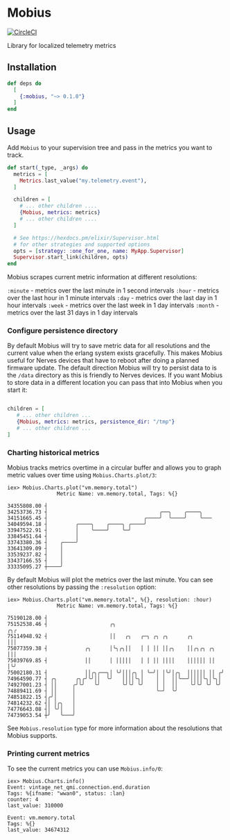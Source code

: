 # Mobius

[![CircleCI](https://circleci.com/gh/mattludwigs/mobius/tree/main.svg?style=svg)](https://circleci.com/gh/mattludwigs/mobius/tree/main)

Library for localized telemetry metrics

## Installation

```elixir
def deps do
  [
    {:mobius, "~> 0.1.0"}
  ]
end
```

## Usage

Add `Mobius` to your supervision tree and pass in the metrics you want to track.

```elixir
def start(_type, _args) do
  metrics = [
    Metrics.last_value("my.telemetry.event"),
  ]

  children = [
    # ... other children ....
    {Mobius, metrics: metrics}
    # ... other children ....
  ]

  # See https://hexdocs.pm/elixir/Supervisor.html
  # for other strategies and supported options
  opts = [strategy: :one_for_one, name: MyApp.Supervisor]
  Supervisor.start_link(children, opts)
end
```

Mobius scrapes current metric information at different resolutions:

`:minute` - metrics over the last minute in 1 second intervals
`:hour` - metrics over the last hour in 1 minute intervals 
`:day` - metrics over the last day in 1 hour intervals
`:week` - metrics over the last week in 1 day intervals
`:month` - metrics over the last 31 days in 1 day intervals

### Configure persistence directory

By default Mobius will try to save metric data for all resolutions and the
current value when the erlang system exists gracefully. This makes Mobius useful
for Nerves devices that have to reboot after doing a planned firmware update.
The default direction Mobius will try to persist data to is the `/data`
directory as this is friendly to Nerves devices. If you want Mobius to store
data in a different location you can pass that into Mobius when you start it:

```elixir

children = [
   # ... other children ...
   {Mobius, metrics: metrics, persistence_dir: "/tmp"}
   # ... other children ...
]
```

### Charting historical metrics

Mobius tracks metrics overtime in a circular buffer and allows you to graph
metric values over time using `Mobius.Charts.plot/3`:

```
iex> Mobius.Charts.plot("vm.memory.total")
                Metric Name: vm.memory.total, Tags: %{}

34355808.00 ┤
34253736.73 ┤                                    ╭──╮    ╭────╮
34151665.45 ┤                               ╭────╯  ╰────╯    ╰───
34049594.18 ┤         ╭────╮    ╭────╮ ╭────╯
33947522.91 ┤         │    ╰────╯    ╰─╯
33845451.64 ┤         │
33743380.36 ┤    ╭────╯
33641309.09 ┤    │
33539237.82 ┤    │
33437166.55 ┤    │
33335095.27 ┼────╯
```

By default Mobius will plot the metrics over the last minute. You can see other
resolutions by passing the `:resolution` option:

```
iex> Mobius.Charts.plot("vm.memory.total", %{}, resolution: :hour)
                Metric Name: vm.memory.total, Tags: %{}

75190128.00 ┤
75152538.46 ┤                    ╭╮                                  ╭╮╭
75114948.92 ┤                    ││   ╭╮   ╭─╮ ╭╮ ╭╮      ╭╮         │││
75077359.38 ┤            ╭╮      │╰╮╭╮││   │ │ ││ ││╭╮    ││╭╮╭╮ ╭╮  │││
75039769.85 ┤            ││      │ │││││   │ │ ││ ││││    ││││││ ││  │╰╯
75002180.31 ┤            ││╭╮╭──╮│ ╰╯│││╭╮ │ ╰─╯│ │╰╯│╭╮  ││││││ ││ ╭╯
74964590.77 ┤ ╭╮      ╭╮╭╯╰╯││  ╰╯   ││││╰╮│    │ │  ││╰──╯││││╰╮│╰╮│
74927001.23 ┤ ││     ╭╯╰╯   ╰╯       ╰╯╰╯ ╰╯    │ │  ││    ╰╯╰╯ ╰╯ ╰╯
74889411.69 ┤ ││     │                          ╰─╯  ╰╯
74851822.15 ┤╭╯│     │
74814232.62 ┤│ │╭╮   │
74776643.08 ┤│ ╰╯│   │
74739053.54 ┼╯   ╰───╯
```

See `Mobius.resolution` type for more information about the resolutions that
Mobius supports.

### Printing current metrics

To see the current metrics you can use `Mobius.info/0`:

```
iex> Mobius.Charts.info()
Event: vintage_net_qmi.connection.end.duration
Tags: %{ifname: "wwan0", status: :lan}
counter: 4
last_value: 310000

Event: vm.memory.total
Tags: %{}
last_value: 34674312
```

